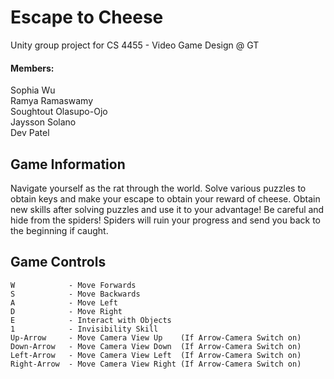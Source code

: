 # Escape to Cheese
Unity group project for CS 4455 - Video Game Design @ GT

#### Members: 
Sophia Wu <br />
Ramya Ramaswamy <br />
Soughtout Olasupo-Ojo <br />
Jaysson Solano <br />
Dev Patel

## Game Information
Navigate yourself as the rat through the world. 
Solve various puzzles to obtain keys and make your escape to obtain your reward of cheese. 
Obtain new skills after solving puzzles and use it to your advantage! 
Be careful and hide from the spiders! Spiders will ruin your progress and send you back to the beginning if caught. 

## Game Controls
``` 
W            - Move Forwards
S            - Move Backwards
A            - Move Left
D            - Move Right 
E            - Interact with Objects
1            - Invisibility Skill
Up-Arrow     - Move Camera View Up    (If Arrow-Camera Switch on) 
Down-Arrow   - Move Camera View Down  (If Arrow-Camera Switch on) 
Left-Arrow   - Move Camera View Left  (If Arrow-Camera Switch on) 
Right-Arrow  - Move Camera View Right (If Arrow-Camera Switch on) 
```
